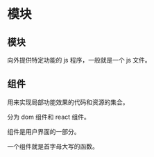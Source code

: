 # 模块

## 模块

向外提供特定功能的 js 程序，一般就是一个 js 文件。

## 组件

用来实现局部功能效果的代码和资源的集合。

分为 dom 组件和 react 组件。

组件是用户界面的一部分。

一个组件就是首字母大写的函数。
